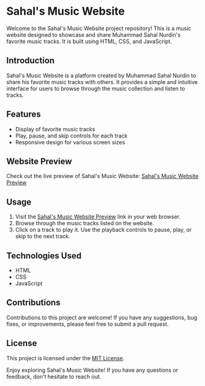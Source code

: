 # Sahal's Music Website

Welcome to the Sahal's Music Website project repository! This is a music website designed to showcase and share Muhammad Sahal Nurdin's favorite music tracks. It is built using HTML, CSS, and JavaScript.

## Introduction
Sahal's Music Website is a platform created by Muhammad Sahal Nurdin to share his favorite music tracks with others. It provides a simple and intuitive interface for users to browse through the music collection and listen to tracks.

## Features
- Display of favorite music tracks
- Play, pause, and skip controls for each track
- Responsive design for various screen sizes

## Website Preview
Check out the live preview of Sahal's Music Website: [Sahal's Music Website Preview](https://web-development-muhammad-sahal-nurdin.github.io/Sahal-Musics-Website/)

## Usage
1. Visit the [Sahal's Music Website Preview](https://web-development-muhammad-sahal-nurdin.github.io/Sahal-Musics-Website/) link in your web browser.
2. Browse through the music tracks listed on the website.
3. Click on a track to play it. Use the playback controls to pause, play, or skip to the next track.

## Technologies Used
- HTML
- CSS
- JavaScript

## Contributions
Contributions to this project are welcome! If you have any suggestions, bug fixes, or improvements, please feel free to submit a pull request.

## License
This project is licensed under the [MIT License](LICENSE).

Enjoy exploring Sahal's Music Website! If you have any questions or feedback, don't hesitate to reach out.
